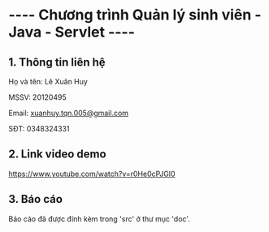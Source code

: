 ﻿# ---- Chương trình Quản lý sinh viên - Java - Servlet ----

## 1. Thông tin liên hệ
Họ và tên: Lê Xuân Huy

MSSV: 20120495

Email: xuanhuy.tqn.005@gmail.com

SĐT: 0348324331

## 2. Link video demo

https://www.youtube.com/watch?v=r0He0cPJGl0

## 3. Báo cáo

Báo cáo đã được đính kèm trong 'src' ở thư mục 'doc'.

